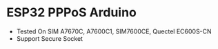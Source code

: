 # ESP32 PPPoS Arduino

- Tested On SIM A7670C, A7600C1, SIM7600CE, Quectel EC600S-CN
- Support Secure Socket
